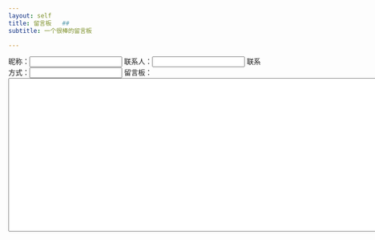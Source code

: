```yaml
---
layout: self
title: 留言板   ##
subtitle: 一个很棒的留言板

---
```


<div>

昵称：<input name ="小"> </input>
联系人：<input name ="小"></input>
联系方式：<input name ="小"></input>
留言板：<textarea cols= "150" rows = "20" ></textarea>


</div>